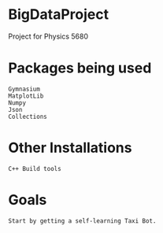 # BigDataProject
 Project for Physics 5680

# Packages being used
    Gymnasium
    MatplotLib
    Numpy
    Json
    Collections

# Other Installations
    C++ Build tools


# Goals
    Start by getting a self-learning Taxi Bot.
